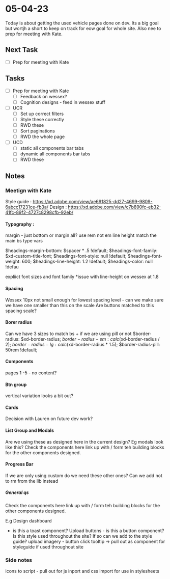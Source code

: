 # 05-04-23

Today is about getting the used vehicle pages done on dev. Its a big goal but wortjh a short to keep on track for eow goal for whole site. Also nee to prep for meeting with Kate.

## Next Task
- [ ] Prep for meeting with Kate

## Tasks
- [ ] Prep for meeting with Kate
  - [ ] Feedback on wessex?
  - [ ] Cognition designs - feed in wessex stuff

- [ ] UCR
  - [ ] Set up correct filters
  - [ ] Style these correctly
  - [ ] RWD these
  - [ ] Sort paginations
  - [ ] RWD the whole page

- [ ] UCD
  - [ ] static all components bar tabs
  - [ ] dynamic all components bar tabs
  - [ ] RWD these

## Notes

### Meetign with Kate

Style guide :  https://xd.adobe.com/view/ae691825-dd27-4699-9809-6abcc17231ce-fb3a/
Design : https://xd.adobe.com/view/c7b890fc-eb32-41fc-89f2-4727c8298cfb-92eb/


#### Typography :
margin - just bottom or margin all?
use rem not em
line height
match the main bs type vars

$headings-margin-bottom:      $spacer * .5 !default;
$headings-font-family:        $xd-custom-title-font;
$headings-font-style:         null !default;
$headings-font-weight:        600;
$headings-line-height:        1.2 !default;
$headings-color:              null !defau

expliict font sizes and font family
*issue with line-height on wessex at 1.8

#### Spacing
Wessex 10px not small enough for lowest spacing level - can we make sure we have one smaller than this on the scale
Are buttons matched to this spacing scale?

#### Borer radius
Can we have 3 sizes to match bs + if we are using pill or not
$border-radius:               $xd-border-radius;
$border-radius-sm:            calc($xd-border-radius / 2);
$border-radius-lg:            calc($xd-border-radius * 1.5);
$border-radius-pill:          50rem !default;

#### Components
pages 1 -5 - no content?

#### Btn group
vertical variation looks a bit out?

#### Cards
Decision with Lauren on future dev work?

#### List Group and Modals
Are we using these as designed here in the current design? Eg modals look like this?
Check the components here link up with / form teh building blocks for the other components designed.

#### Progress Bar
If we are only using custom do we need these other ones?
Can we add not to rm from the lib instead

##### General qs
Check the components here link up with / form teh building blocks for the other components designed.

E.g
Design dashboard
- is this a toast component?
Upload buttons - is this a button component? Is this style used throughout the site? If so can we add to the style guide?
upload imagery - button click tooltip -> pull out as component for styleguide if used throughout site

### Side notes
icons to script - pull out for js inport and css import for use in stylesheets